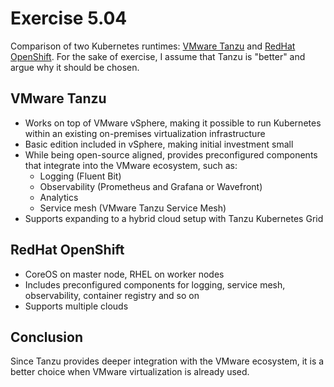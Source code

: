 # Exercise 5.04

Comparison of two Kubernetes runtimes: [VMware Tanzu](https://tanzu.vmware.com/tanzu) and [RedHat OpenShift](https://www.openshift.com/).
For the sake of exercise, I assume that Tanzu is "better" and argue why it should be chosen.

## VMware Tanzu

* Works on top of VMware vSphere, making it possible to run Kubernetes within an existing on-premises virtualization infrastructure
* Basic edition included in vSphere, making initial investment small
* While being open-source aligned, provides preconfigured components that integrate into the VMware ecosystem, such as:
    * Logging (Fluent Bit)
    * Observability (Prometheus and Grafana or Wavefront)
    * Analytics
    * Service mesh (VMware Tanzu Service Mesh)
* Supports expanding to a hybrid cloud setup with Tanzu Kubernetes Grid

## RedHat OpenShift

* CoreOS on master node, RHEL on worker nodes
* Includes preconfigured components for logging, service mesh, observability, container registry and so on
* Supports multiple clouds

## Conclusion

Since Tanzu provides deeper integration with the VMware ecosystem, it is a better choice when VMware virtualization is already used.
